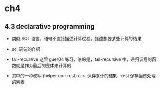 # ch4

## 4.3 declarative programming

- 类似 SQL 语言。语句不直接描述计算过程，描述想要某些计算的结果

- sql 语句的介绍

- tail-recursive 这里 guer04 练习，说的是，tail-recursive 中，递归调用的函数就是作为最后的整体来计算的

- 其中的一种改写 (helper curr rest) curr 保存累计的结果，rest 保存当前处理的列表

